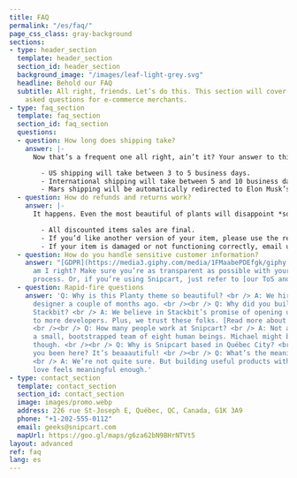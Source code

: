 ```yaml
---
title: FAQ
permalink: "/es/faq/"
page_css_class: gray-background
sections:
- type: header_section
  template: header_section
  section_id: header_section
  background_image: "/images/leaf-light-grey.svg"
  headline: Behold our FAQ
  subtitle: All right, friends. Let’s do this. This section will cover basic, frequently
    asked questions for e-commerce merchants.
- type: faq_section
  template: faq_section
  section_id: faq_section
  questions:
  - question: How long does shipping take?
    answer: |-
      Now that’s a frequent one all right, ain’t it? Your answer to this should *manage customer expectations*. Just like [a good checkout flow](http://bit.ly/2YCN3iG) should. Tell them the truth:

        - US shipping will take between 3 to 5 business days.
        - International shipping will take between 5 and 10 business days.
        - Mars shipping will be automatically redirected to Elon Musk’s Twitter account.
  - question: How do refunds and returns work?
    answer: |-
      It happens. Even the most beautiful of plants will disappoint *someone*. Again, tell it like it is:

        - All discounted items sales are final.
        - If you’d like another version of your item, please use the return label. Instructions are printed on its back.
        - If your item is damaged or not functioning correctly, email us at info@planty.com, and we’ll refund you + send you a new one ASAP!
  - question: How do you handle sensitive customer information?
    answer: "[GDPR](https://media3.giphy.com/media/1FMaabePDEfgk/giphy.gif?cid=790b76115d1fc3ed7656643632f4131f&rid=giphy.gif),
      am I right? Make sure you’re as transparent as possible with your data handling
      process. Or, if you’re using Snipcart, just refer to [our ToS and DPA](http://bit.ly/2YJwlyt)."
  - question: Rapid-fire questions
    answer: 'Q: Why is this Planty theme so beautiful? <br /> A: We hired our first
      designer a couple of months ago. <br /><br /> Q: Why did you build a theme for
      Stackbit? <br /> A: We believe in Stackbit’s promise of opening up the JAMstack
      to more developers. Plus, we trust these folks. [Read more about Stackbit](http://bit.ly/2YAvGix).
      <br /><br /> Q: How many people work at Snipcart? <br /> A: Not a lot! We’re
      a small, bootstrapped team of eight human beings. Michael might be a robot,
      though. <br /><br /> Q: Why is Snipcart based in Québec City? <br /> A: Have
      you been here? It’s beaaautiful! <br /><br /> Q: What’s the meaning of life?
      <br /> A: We’re not quite sure. But building useful products with people we
      love feels meaningful enough.'
- type: contact_section
  template: contact_section
  section_id: contact_section
  image: images/promo.webp
  address: 226 rue St-Joseph E, Québec, QC, Canada, G1K 3A9
  phone: "+1-202-555-0112"
  email: geeks@snipcart.com
  mapUrl: https://goo.gl/maps/g6za62bN9BHrNTVt5
layout: advanced
ref: faq
lang: es
---
```


